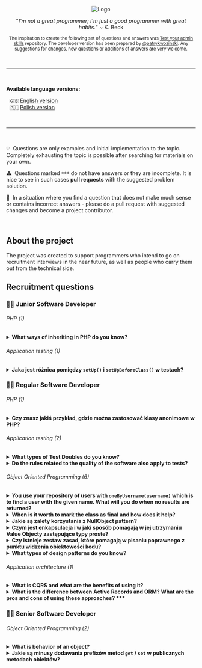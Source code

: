 <p align="center">
  <img src="https://kinsta.com/wp-content/uploads/2017/03/wordpress-developer.png" alt="Logo"/>
</p>

<p align="center">
  "<i>I'm not a great programmer; I'm just a good programmer with great habits.</i>" ~ K. Beck
</p>

<p align="center">
<sub>
  The inspiration to create the following set of questions and answers was <a href="https://github.com/trimstray/test-your-sysadmin-skills">Test your admin skills</a> repository. The developer version has been prepared by <a href="https://github.com/patrykwozinski">@patrykwozinski</a>. Any suggestions for changes, new questions or additions of answers are very welcome.
</sub>
</p>

<br>

***

<br>

<b>Available language versions:</b>
<p>
  &nbsp;&nbsp;🇬🇧 <a href="https://github.com/patrykwozinski/dev-recruitment/blob/master/README.md">English version</a>
  <br>
  &nbsp;&nbsp;🇵🇱 <a href="https://github.com/patrykwozinski/dev-recruitment/blob/master/translations/PL.md">Polish version</a>
</p>

<br>

***

<br>

:bulb: &nbsp;Questions are only examples and initial implementation to the topic. Completely exhausting the topic is possible after searching for materials on your own.

:warning: &nbsp;Questions marked **`***`** do not have answers or they are incomplete. It is nice to see in such cases **pull requests** with the suggested problem solution.

:vertical_traffic_light: &nbsp;In a situation where you find a question that does not make much sense or contains incorrect answers - please do a pull request with suggested changes and become a project contributor.

<br>

## About the project
The project was created to support programmers who intend to go on recruitment interviews in the near future, as well as people who carry them out from the technical side.

## Recruitment questions


### 👨‍🎓 Junior Software Developer

###### PHP (1)
<details>
<summary><b>What ways of inheriting in PHP do you know?</b></summary><br>

In a PHP exists inheriting by `extends` keyword from one class. We can also inherit from many places by `Trait`.  
</details>

###### Application testing (1)
<details>
  <summary><b>Jaka jest różnica pomiędzy <code>setUp()</code> i <code>setUpBeforeClass()</code> w testach?</b></summary><br>
  
  - `setUp()` jest to metoda odpalana przed każdym kolejnym testem, po nim zaś wywoływane jest `tearDown()`
  - `setUpBeforeClass()` to metoda, która wywoływana jest przed wszystkimi testami z danej klasy testowej i po przejściu wszystkich testów uruchamiane jest `tearDownAfterClass()`
</details>


### 👨‍💻 Regular Software Developer

###### PHP (1)

<details>
  <summary><b>Czy znasz jakiś przykład, gdzie można zastosować klasy anonimowe w PHP?</b></summary><br>
  
  Świetnym miejscem do klas anonimowych są Stuby i inne test double gdzie nie interesuje nas to, jaki obiekt jest zwracany, a potrzebujemy bardzo łatwą jego implementację. Przykładowo `StubRepository` implementujący interfejs konkretnego repozytorium zależnie od tego, co przesyła nam w argumencie test, może budować odpowiednią klasę anonimową i ją zwracać.
</details>

###### Application testing (2)

<details>
  <summary><b>What types of Test Doubles do you know?</b></summary><br>

  Dummy, Fake, Stub, Spy, Mock. They are used to plug the implementation.
</details>

<details>
  <summary><b>Do the rules related to the quality of the software also apply to tests?</b></summary><br>
  
  Yes, the quality of the tests is as important as the quality of the application. It is also worth putting a lot of effort into their proper preparation, because poor quality tests are expensive to maintain and cause many problems.
  </details>

###### Object Oriented Programming (6)

<details>
  <summary><b>You use your repository of users with <code>oneByUsername(username)</code> which is to find a user with the given name. What will you do when no results are returned?</b></summary><br>
  
The best way is to throw an exception, because the user's search assumption is not really met. Another way is returning `null` value. Anwers like: empty user object, empty list, empty array or `false` are incorrect.
</details>
  
 <details>
  <summary><b>When is it worth to mark the class as final and how does it help?</b></summary><br>
  
 At the moment when the class is already concrete - it inherits from the abstract or implements the interface. This blocks unnecessary levels of inheritance and forces the composition.
</details> 

<details>
  <summary><b>Jakie są zalety korzystania z NullObject pattern?</b></summary><br>
  
  Jest to świetne rozwiązanie problemu walki z wszędobylskimi nullami, odpalania metod na nullach i budowy wielu zbędnych ifów.
</details>

<details>
  <summary><b>Czym jest enkapsulacja i w jaki sposób pomagają w jej utrzymaniu Value Objecty zastępujące typy proste?</b></summary><br>
  
  Ukrywają one implementacje konkretnych zachowań używających natywnych funkcji języka, nadają wyższy poziom abstrakcji. Dzięki Value Objectom jesteśmy w stanie określić konkretny stopień języka naturalnego, którym będziemy posługiwać się podczas rozwoju aplikacji.
</details>  

<details>
  <summary><b>Czy istnieje zestaw zasad, które pomagają w pisaniu poprawnego z punktu widzenia obiektowości kodu?</b></summary><br>
  
 Jednym z zestawów zasad związanych z obiektowością jest **GRASP** - General Responsibility Assignment Software Principles, który składa się z dziewięciu reguł traktujących o tym w jaki sposób projektować kod i odpowiedzieć sobie na pytania: gdzie umieścić jakąś odpowiedzialność, do kogo przypisać odpowiedzialność, jak kierować zależności i wiele innych.
</details>

<details>
  <summary><b>What types of design patterns do you know?</b></summary><br>
  
  Design patterns are divided into three types:
  - **creational patterns**
  - **structural patterns**
  - **behavioral patterns**
</details>

###### Application architecture (1)

<details>
  <summary><b>What is CQRS and what are the benefits of using it?</b></summary><br>
  
  **Command-Query Responsibility Segregation** is a separation of the model into read model and write model. Using CQRS we create `Commands` and `Queries`. Command is never returns anything and query only ask for something - it never modifies data.
</details>

<details>
  <summary><b>What is the difference between Active Records and ORM? What are the pros and cons of using these approaches? ***</b></summary><br>
  
  :warning: Missing answer. Create a pull request and become a contributor!
</details>


### 👨‍🏫 Senior Software Developer

###### Object Oriented Programming (2)

<details>
  <summary><b>What is behavior of an object?</b></summary><br>  

  Behavior of an object is a thing possible to the living creature. For example `document->reassign(owner)` - we can reassign new owner of a document. Getting and setting this information is not a behavior.
</details>

<details>
  <summary><b>Jakie są minusy dodawania prefixów metod <code>get</code> / <code>set</code> w publicznych metodach obiektów?</b></summary><br>
  
  Dodawanie prefixów takich jak `get` czy `set` blokuje nam możliwość czytania odpowiedzialności klas oraz ich cech. Gettery i settery to naleciałość, która pozostała po proceduralnym podejściu i jest nieprawidłowym nawykiem, który skutkuje wynoszeniem zbyt dużych ilości informacji na zewnątrz klasy. Publiczne metody powinny określać możliwe interakcje z obiektem oraz prezentujące jego cechy.
</details>

